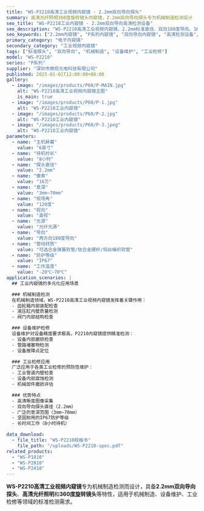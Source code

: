 ```yaml
---
title: "WS-P2210高清工业视频内窥镜 - 2.2mm双向导向探头"
summary: 高清光纤照明360度旋转镜头内窥镜，2.2mm双向导向探头专为机械制造检测设计
seo_title: "WS-P2210工业内窥镜 - 2.2mm双向导向高清检测设备"
seo_description: "WS-P2210高清工业视频内窥镜，2.2mm标准直径、双向180度导向、16万像素、光纤光源，专为机械制造检测设计，适用于机械制造、设备维护、工业检修。"
seo_keywords: ["2.2mm内窥镜", "P系列内窥镜", "双向导向内窥镜", "高清检测设备", "机械制造检测", "设备维护"]
primary_category: "电子内窥镜"
secondary_category: "工业视频内窥镜"
tags: ["标准探头", "双向导向", "机械制造", "设备维护", "工业检修"]
model: "WS-P2210"
series: "P系列"
supplier: "深圳市微视光电科技有限公司"
published: 2025-01-01T12:00:00+08:00
gallery:
  - image: "/images/products/P60/P-MAIN.jpg"
    alt: "WS-P2210高清工业视频内窥镜主图"
    is_main: true
  - image: "/images/products/P60/P-1.jpg"
    alt: "WS-P2210工业内窥镜"
  - image: "/images/products/P60/P-2.jpg"
    alt: "WS-P2210工业内窥镜"
  - image: "/images/products/P60/P-3.jpeg"
    alt: "WS-P2210工业内窥镜"
parameters:
  - name: "主机屏幕"
    value: "6英寸"
  - name: "待机时长"
    value: "8小时"
  - name: "探头直径"
    value: "2.2mm"
  - name: "像素"
    value: "16万"
  - name: "景深"
    value: "3mm~70mm"
  - name: "视场角"
    value: "120度"
  - name: "视向"
    value: "直视"
  - name: "光源"
    value: "光纤光源"
  - name: "导向"
    value: "两方向180度导向"
  - name: "管线材质"
    value: "可选合金弹簧软管/钛合金硬杆/钨丝编织软管"
  - name: "防护等级"
    value: "IP67"
  - name: "工作温度"
    value: "-20℃~70℃"
application_scenarios: |
  ## 工业内窥镜的多元化应用场景

  ### 机械制造检测
  在机械制造领域，WS-P2210高清工业视频内窥镜发挥着关键作用：
  - 齿轮箱内部装配检查
  - 液压缸内壁质量检测
  - 阀门内部结构检查

  ### 设备维护检修
  设备维护对设备精度要求极高，P2210内窥镜提供精准检测：
  - 设备内部磨损检查
  - 管路堵塞物检测
  - 设备故障点定位

  ### 工业检修应用
  广泛应用于各类工业检修的预防性维护：
  - 工业管道内壁检查
  - 设备内部腐蚀检测
  - 机械部件磨损评估

  ### 优势特点
  - 高清晰度图像采集
  - 双向导向探头直径（2.2mm）
  - 广泛的景深范围（3mm~70mm）
  - 坚固耐用的IP67防护等级
  - 长时间工作（8小时待机）

data_download:
  - file_title: "WS-P2210规格书"
    file_path: "/uploads/WS-P2210-spec.pdf"
related_products:
  - "WS-P1810"
  - "WS-P2010"
  - "WS-P2410"
---
```


**WS-P2210高清工业视频内窥镜**专为机械制造检测而设计，具备**2.2mm双向导向探头**、**高清光纤照明**和**360度旋转镜头**等特性，适用于机械制造、设备维护、工业检修等领域的标准检测需求。
